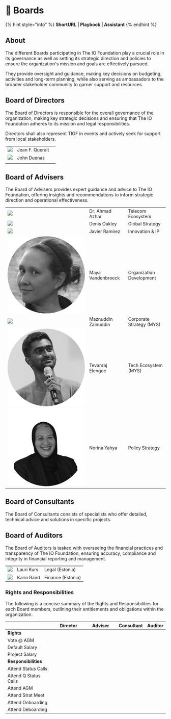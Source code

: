 # 👥 Boards

{% hint style="info" %}
**ShortURL | Playbook | Assistant**
{% endhint %}

## About

The different Boards participating in The IO Foundation play a crucial role in its governance as well as setting its strategic direction and policies to ensure the organization's mission and goals are effectively pursued.

They provide oversight and guidance, making key decisions on budgeting, activities and long-term planning, while also serving as ambassadors to the broader stakeholder community to garner support and resources.

## Board of Directors

The Board of Directors is responsible for the overall governance of the organization, making key strategic decisions and ensuring that The IO Foundation adheres to its mission and legal responsibilities.

Directors shall also represent TIOF in events and actively seek for support from local stakeholders.

|                                                                                         |                 |   |
| --------------------------------------------------------------------------------------- | --------------- | - |
| ![](<../../.gitbook/assets/\[TIOF] Comms \[P] ProfilePic JFQ BW Circle.T XXX v1.0.png>) | Jean F. Queralt |   |
| ![](<../../.gitbook/assets/\[TIOF] Comms \[P] ProfilePic JD BW Circle.T XXX v1.0.png>)  | John Duenas     |   |
|                                                                                         |                 |   |

## Board of Advisers

The Board of Advisers provides expert guidance and advice to The IO Foundation, offering insights and recommendations to inform strategic direction and operational effectiveness.

|                                                                                        |                     |                          |
| -------------------------------------------------------------------------------------- | ------------------- | ------------------------ |
| ![](<../../.gitbook/assets/\[TIOF] Comms \[P] ProfilePic AA BW Circle.T XXX v1.0.png>) | Dr. Ahmad Azhar     | Telecom Ecosystem        |
| ![](<../../.gitbook/assets/\[TIOF] Comms \[P] ProfilePic.DO BW Circle.T XXX v1.0.png>) | Denis Oakley        | Global Strategy          |
| ![](<../../.gitbook/assets/\[TIOF] Comms \[P] ProfilePic JR BW Circle.T XXX v1.0.png>) | Javier Ramirez      | Innovation & IP          |
| ![](<../../.gitbook/assets/\[TIOF] Avatar-modified.png>)                               | Maya Vandenbroeck   | Organization Development |
| ![](<../../.gitbook/assets/\[TIOF] Comms \[P] ProfilePic MZ BW Circle.T XXX v1.0.png>) | Maznuddin Zainuddin | Corporate Strategy (MYS) |
| ![](<../../.gitbook/assets/\[TIOF] Avatar-modified (2).png>)                           | Tevanraj Elengoe    | Tech Ecosystem (MYS)     |
| ![](<../../.gitbook/assets/\[TIOF] Avatar-modified (1).png>)                           | Norina Yahya        | Policy Strategy          |

## Board of Consultants

The Board of Consultants consists of specialists who offer detailed, technical advice and solutions in specific projects.

## Board of Auditors

The Board of Auditors is tasked with overseeing the financial practices and transparency of The IO Foundation, ensuring accuracy, compliance and integrity in financial reporting and management.

|                                                                                        |            |                   |
| -------------------------------------------------------------------------------------- | ---------- | ----------------- |
| ![](<../../.gitbook/assets/\[TIOF] Comms \[P] ProfilePic LK BW Circle.T XXX v1.0.png>) | Lauri Kurs | Legal (Estonia)   |
| ![](<../../.gitbook/assets/\[TIOF] Comms \[P] ProfilePic KR BW Circle.T XXX v1.0.png>) | Karin Rand | Finance (Estonia) |

### Rights and Responsibilities

The following is a concise summary of the Rights and Responsibilities for each Board members, outlining their entitlements and obligations within the organization.

<table><thead><tr><th width="174"></th><th width="139" data-type="select">Director</th><th width="138" data-type="select">Adviser</th><th data-type="select">Consultant</th><th data-type="select">Auditor</th></tr></thead><tbody><tr><td><strong>Rights</strong></td><td></td><td></td><td></td><td></td></tr><tr><td>Vote @ AGM</td><td></td><td></td><td></td><td></td></tr><tr><td>Default Salary</td><td></td><td></td><td></td><td></td></tr><tr><td>Project Salary</td><td></td><td></td><td></td><td></td></tr><tr><td><strong>Responsibilities</strong></td><td></td><td></td><td></td><td></td></tr><tr><td>Attend Status Calls</td><td></td><td></td><td></td><td></td></tr><tr><td>Attend Q Status Calls</td><td></td><td></td><td></td><td></td></tr><tr><td>Attend AGM</td><td></td><td></td><td></td><td></td></tr><tr><td>Attend Strat Meet</td><td></td><td></td><td></td><td></td></tr><tr><td>Attend Onboarding</td><td></td><td></td><td></td><td></td></tr><tr><td>Attend Deboarding</td><td></td><td></td><td></td><td></td></tr></tbody></table>

